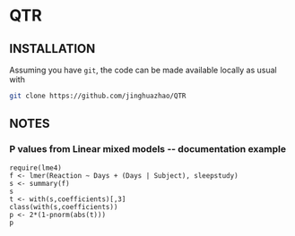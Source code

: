 # QTR

## INSTALLATION

Assuming you have `git`, the code can be made available locally as usual with
```bash
git clone https://github.com/jinghuazhao/QTR
```

## NOTES

### P values from Linear mixed models -- documentation example
```{r}
require(lme4)
f <- lmer(Reaction ~ Days + (Days | Subject), sleepstudy)
s <- summary(f)
s
t <- with(s,coefficients)[,3]
class(with(s,coefficients))
p <- 2*(1-pnorm(abs(t)))
p
```
